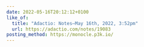 ```yaml
---
date: 2022-05-16T20:12:12+0100
like_of:
  title: "Adactio: Notes—May 16th, 2022, 3:52pm"
  url: https://adactio.com/notes/19083
posting_method: https://monocle.p3k.io/
---
```

